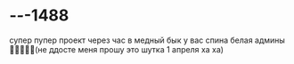 # -_-_-1488
супер пупер проект через час в медный бык у вас спина белая админы 🤣🤣🤣😂😂(не ддосте меня прошу это шутка 1 апреля ха ха)
